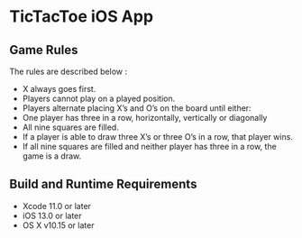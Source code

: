 # TicTacToe iOS App

## Game Rules

The rules are described below :

+ X always goes first.
+ Players cannot play on a played position.
+ Players alternate placing X’s and O’s on the board until either:
+ One player has three in a row, horizontally, vertically or diagonally
+ All nine squares are filled.
+ If a player is able to draw three X’s or three O’s in a row, that player wins.
+ If all nine squares are filled and neither player has three in a row, the game is a draw.

## Build and Runtime Requirements
+ Xcode 11.0 or later
+ iOS 13.0 or later
+ OS X v10.15 or later
